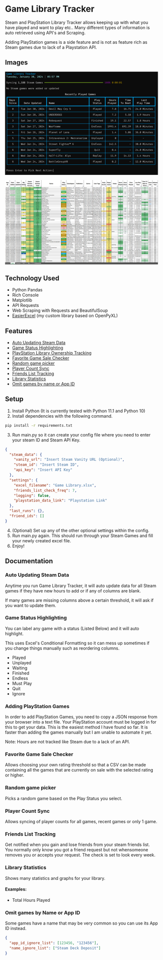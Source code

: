 # Game Library Tracker

Steam and PlayStation Library Tracker allows keeping up with what you have played and want to play etc..
Many different types of information is auto retrieved using API's and Scraping.

Adding PlayStation games is a side feature and is not as feature rich as Steam games due to lack of a Playstation API.

## Images

![Console Preview](https://raw.githubusercontent.com/Concrete18/Game-Library-Tracker/main/images/Console.png)

![Excel Preview](https://raw.githubusercontent.com/Concrete18/Game-Library-Tracker/main/images/excel.png)

## Technology Used

- Python Pandas
- Rich Console
- Matplotlib
- API Requests
- Web Scraping with Requests and BeautifulSoup
- [EasierExcel](https://github.com/Concrete18/easierexcel) (my custom library based on OpenPyXL)

## Features

- [Auto Updating Steam Data](#Auto-Updating-Steam-Data)
- [Game Status Highlighting](#Game-Status-Highlighting)
- [PlayStation Library Ownership Tracking](#Adding-PlayStation-Games)
- [Favorite Game Sale Checker](#Favorite-Game-Sale-Checker)
- [Random game picker](#Random-game-picker)
- [Player Count Sync](#Player-Count-Sync)
- [Friends List Tracking](#Friends-List-Tracking)
- [Library Statistics](#Library-Statistics)
- [Omit games by name or App ID](#Omit-games-by-Name-or-App-ID)

## Setup

1. Install Python (It is currently tested with Python 11.1 and Python 10)
2. Install dependencies with the following command.

```bash
pip install -r requirements.txt
```

3. Run main.py so it can create your config file where you need to enter your steam ID and Steam API Key.

```json
{
  "steam_data": {
    "vanity_url": "Insert Steam Vanity URL (Optional)",
    "steam_id": "Insert Steam ID",
    "api_key": "Insert API Key"
  },
  "settings": {
    "excel_filename": "Game Library.xlsx",
    "friends_list_check_freq": 7,
    "logging": false,
    "playstation_data_link": "Playstation Link"
  },
  "last_runs": {},
  "friend_ids": []
}
```

4. (Optional) Set up any of the other optional settings within the config.
5. Run main.py again. This should run through your Steam Games and fill your newly created excel file.
6. Enjoy!

## Documentation

### Auto Updating Steam Data

Anytime you run Game Library Tracker, it will auto update data for all Steam games if they have new hours
to add or if any of columns are blank.

If many games are missing columns above a certain threshold, it will ask if you want to update them.

### Game Status Highlighting

You can label any game with a status (Listed Below) and it will auto highlight.

This uses Excel's Conditional Formatting so it can mess up sometimes if you change things manually such as
reordering columns.

- Played
- Unplayed
- Waiting
- Finished
- Endless
- Must Play
- Quit
- Ignore

### Adding PlayStation Games

In order to add PlayStation Games, you need to copy a JSON response from your browser into a text file.
Your PlayStation account must be logged in for this to get your data.
This is the easiest method I have found so far.
It is faster than adding the games manually but I am unable to automate it yet.

Note: Hours are not tracked like Steam due to a lack of an API.

### Favorite Game Sale Checker

Allows choosing your own rating threshold so that a CSV can be made containing
all the games that are currently on sale with the selected rating or higher.

### Random game picker

Picks a random game based on the Play Status you select.

### Player Count Sync

Allows syncing of player counts for all games, recent games or only 1 game.

### Friends List Tracking

Get notified when you gain and lose friends from your steam friends list. You normally only know you
got a friend request but not whensomeone removes you or accepts your request. The check is set to look every week.

### Library Statistics

Shows many statistics and graphs for your library.

#### Examples:

- Total Hours Played

### Omit games by Name or App ID

Some games have a name that may be very common so you can use its App ID instead.

```json
{
  "app_id_ignore_list": [123456, "123456"],
  "name_ignore_list": ["Steam Deck Deposit"]
}
```
